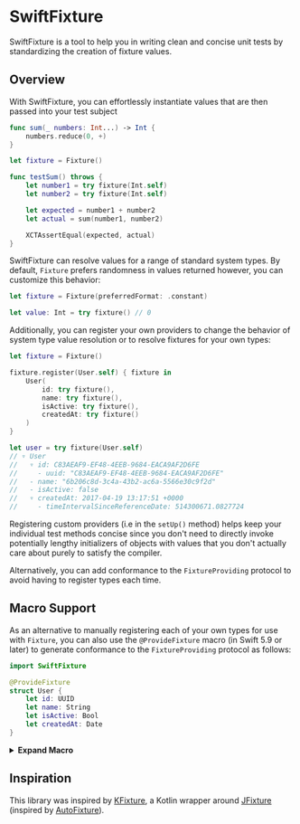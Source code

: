# SwiftFixture

SwiftFixture is a tool to help you in writing clean and concise unit tests by standardizing the creation of fixture values.

## Overview

With SwiftFixture, you can effortlessly instantiate values that are then passed into your test subject

```swift
func sum(_ numbers: Int...) -> Int {
    numbers.reduce(0, +)
}

let fixture = Fixture()

func testSum() throws {
    let number1 = try fixture(Int.self)
    let number2 = try fixture(Int.self)

    let expected = number1 + number2
    let actual = sum(number1, number2)

    XCTAssertEqual(expected, actual)
}
```

SwiftFixture can resolve values for a range of standard system types. By default, `Fixture` prefers randomness in values returned however, you can customize this behavior:

```swift
let fixture = Fixture(preferredFormat: .constant)

let value: Int = try fixture() // 0
```

Additionally, you can register your own providers to change the behavior of system type value resolution or to resolve fixtures for your own types:

```swift
let fixture = Fixture()

fixture.register(User.self) { fixture in
    User(
        id: try fixture(),
        name: try fixture(),
        isActive: try fixture(),
        createdAt: try fixture()
    )
}

let user = try fixture(User.self)
// ▿ User
//   ▿ id: C83AEAF9-EF48-4EEB-9684-EACA9AF2D6FE
//     - uuid: "C83AEAF9-EF48-4EEB-9684-EACA9AF2D6FE"
//   - name: "6b206c8d-3c4a-43b2-ac6a-5566e30c9f2d"
//   - isActive: false
//   ▿ createdAt: 2017-04-19 13:17:51 +0000
//     - timeIntervalSinceReferenceDate: 514300671.0827724
```

Registering custom providers (i.e in the `setUp()` method) helps keep your individual test methods concise since you don't need to directly invoke potentially lengthy initializers of objects with values that you don't actually care about purely to satisfy the compiler.

Alternatively, you can add conformance to the `FixtureProviding` protocol to avoid having to register types each time.

## Macro Support

As an alternative to manually registering each of your own types for use with `Fixture`, you can also use the `@ProvideFixture` macro (in Swift 5.9 or later) to generate conformance to the `FixtureProviding` protocol as follows:

```swift
import SwiftFixture

@ProvideFixture
struct User {
    let id: UUID
    let name: String
    let isActive: Bool
    let createdAt: Date
}
```

<details>
<summary><b>Expand Macro</b></summary>

```swift
import SwiftFixture

struct User {
    let id: UUID
    let name: String
    let isActive: Bool
    let createdAt: Date
    public static func provideFixture(using fixture: Fixture) throws -> Self {
        Self(id: try fixture(), name: try fixture(), isActive: try fixture(), createdAt: try fixture())
    }
}

extension User : FixtureProviding  {}
```

</details>

## Inspiration

This library was inspired by [KFixture](https://github.com/FlexTradeUKLtd/kfixture), a Kotlin wrapper around [JFixture](https://github.com/FlexTradeUKLtd/jfixture) (inspired by [AutoFixture](AutoFixture)).
